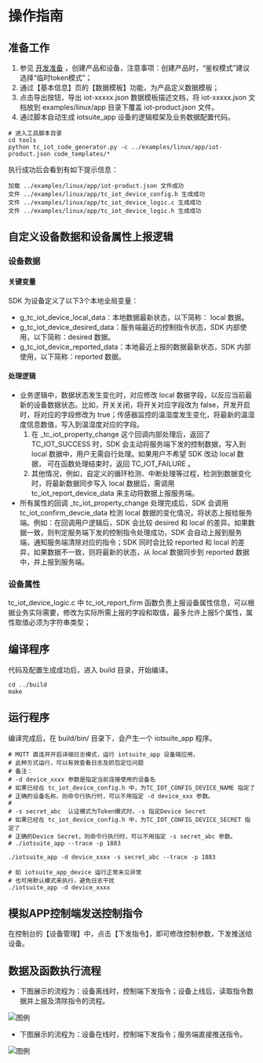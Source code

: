 # 操作指南
## 准备工作
1. 参见 [开发准备](https://github.com/tencentyun/tencent-cloud-iotsuite-embedded-c/blob/master/README.md) ，创建产品和设备，注意事项：创建产品时，“鉴权模式”建议选择“临时token模式”；
2. 通过【基本信息】页的【数据模板】功能，为产品定义数据模板；
3. 点击导出按钮，导出 iot-xxxxx.json 数据模板描述文档，将 iot-xxxxx.json 文档放到 examples/linux/app 目录下覆盖 iot-product.json 文件。
4. 通过脚本自动生成 iotsuite_app 设备的逻辑框架及业务数据配置代码。

```shell
# 进入工具脚本目录
cd tools
python tc_iot_code_generator.py -c ../examples/linux/app/iot-product.json code_templates/*
```

执行成功后会看到有如下提示信息：
```shell
加载 ../examples/linux/app/iot-product.json 文件成功
文件 ../examples/linux/app/tc_iot_device_config.h 生成成功
文件 ../examples/linux/app/tc_iot_device_logic.c 生成成功
文件 ../examples/linux/app/tc_iot_device_logic.h 生成成功
```


## 自定义设备数据和设备属性上报逻辑
### 设备数据
#### 关键变量
SDK 为设备定义了以下3个本地全局变量：
- g_tc_iot_device_local_data：本地数据最新状态，以下简称： local
    数据。
- g_tc_iot_device_desired_data：服务端最近的控制指令状态，SDK 内部使用，以下简称：desired 数据。
- g_tc_iot_device_reported_data：本地最近上报的数据最新状态，SDK
    内部使用，以下简称：reported 数据。

#### 处理逻辑
- 业务逻辑中，数据状态发生变化时，对应修改 local 数据字段，以反应当前最新的设备数据状态。比如，开关关闭，将开关对应字段改为 false，开发开启时，将对应的字段修改为 true；传感器监控的温湿度发生变化，将最新的温湿度信息数值，写入到温湿度对应的字段。
    1. 在 _tc_iot_property_change 这个回调内部处理后，返回了
       TC_IOT_SUCCESS 时，SDK 会主动将服务端下发的控制数据，写入到 local
       数据中，用户无需自行处理。如果用户不希望 SDK 改动 local 数据，
       可在函数处理结束时，返回 TC_IOT_FAILURE 。
    2. 其他情况，例如，自定义的循环检测、中断处理等过程，检测到数据变化时，将最新数据同步写入 local 数据后，需调用 tc_iot_report_device_data 来主动将数据上报服务端。
- 所有属性的回调 _tc_iot_property_change 处理完成后，SDK 会调用 tc_iot_confirm_devcie_data 检测 local 数据的变化情况，将状态上报给服务端。例如：在回调用户逻辑后，SDK 会比较 desired 和 local 的差异。如果数据一致，则判定服务端下发的控制指令处理成功，SDK 会自动上报到服务端，通知服务端清除对应的指令；SDK 同时会比较 reported 和 local 的差异，如果数据不一致，则将最新的状态，从 local 数据同步到 reported 数据中，并上报到服务端。

### 设备属性
tc_iot_device_logic.c 中 tc_iot_report_firm 函数负责上报设备属性信息，可以根据业务实际需要，修改为实际所需上报的字段和取值，最多允许上报5个属性，属性取值必须为字符串类型；


## 编译程序
代码及配置生成成功后，进入 build 目录，开始编译。

```shell
cd ../build
make
```

## 运行程序

编译完成后，在 build/bin/ 目录下，会产生一个 iotsuite_app 程序。

```shell
# MQTT 直连并开启详细日志模式，运行 iotsuite_app 设备端应用，
# 此种方式运行，可以有效查看日志及抓包定位问题
# 备注：
# -d device_xxxx 参数是指定当前连接使用的设备名
# 如果已经在 tc_iot_device_config.h 中，为TC_IOT_CONFIG_DEVICE_NAME 指定了
# 正确的设备名称，则命令行执行时，可以不用指定 -d device_xxx 参数。
#
# -s secret_abc  认证模式为Token模式时，-s 指定Device Secret
# 如果已经在 tc_iot_device_config.h 中，为TC_IOT_CONFIG_DEVICE_SECRET 指定了
# 正确的Device Secret，则命令行执行时，可以不用指定 -s secret_abc 参数。
# ./iotsuite_app --trace -p 1883

./iotsuite_app -d device_xxxx -s secret_abc --trace -p 1883

# 如 iotsuite_app_device 运行正常未见异常
# 也可用默认模式来执行，避免日志干扰
./iotsuite_app -d device_xxxx

```

## 模拟APP控制端发送控制指令
在控制台的【设备管理】中，点击【下发指令】，即可修改控制参数，下发推送给设备。

## 数据及函数执行流程
- 下图展示的流程为：设备离线时，控制端下发指令；设备上线后，读取指令数据并上报及清除指令的流程。

![图例](https://raw.githubusercontent.com/tencentyun/tencent-cloud-iotsuite-embedded-c/master/docs/iot-control-process.svg?sanitize=true)

- 下图展示的流程为：设备在线时，控制端下发指令；服务端直接推送指令。

![图例](https://raw.githubusercontent.com/tencentyun/tencent-cloud-iotsuite-embedded-c/master/docs/iot-control-process-online.svg?sanitize=true)
